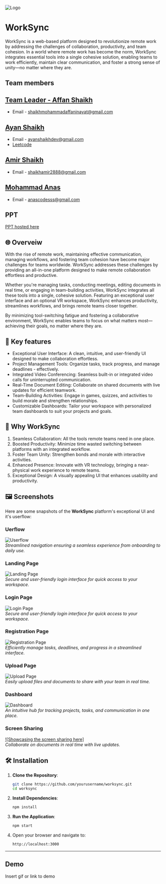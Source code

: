 ![Logo](Images/Upper_moon_logo.jpg)
# WorkSync

WorkSync is a web-based platform designed to revolutionize remote work by addressing the challenges of collaboration, productivity, and team cohesion. In a world where remote work has become the norm, WorkSync integrates essential tools into a single cohesive solution, enabling teams to work efficiently, maintain clear communication, and foster a strong sense of unity—no matter where they are.


## Team members


**[Team Leader - Affan Shaikh](https://github.com/MohammedAffanShaikh)**
-
- Email - shaikhmohammadaffaninayat@gmail.com

**[Ayan Shaikh](https://github.com/ayan4955G/)**
-
- Email - ayanshaikhdev@gmail.com
- [Leetcode](https://leetcode.com/u/THE_ayanshaikh_/)

**[Amir Shaikh](https://github.com/amir-200)**
-
- Email - shaikhamir2888@gmail.com 

**[Mohammad Anas](https://github.com/MohammadAnas45)**
-
- Email - anascodesss@gmail.com


## PPT
[PPT hosted here](https://bluetoorh-voice-control-car.my.canva.site/worksync)

## 🌐 Overveiw
With the rise of remote work, maintaining effective communication, managing workflows, and fostering team cohesion have become major challenges for teams worldwide. WorkSync addresses these challenges by providing an all-in-one platform designed to make remote collaboration effortless and productive.

Whether you're managing tasks, conducting meetings, editing documents in real time, or engaging in team-building activities, WorkSync integrates all these tools into a single, cohesive solution. Featuring an exceptional user interface and an optional VR workspace, WorkSync enhances productivity, streamlines workflows, and brings remote teams closer together.

By minimizing tool-switching fatigue and fostering a collaborative environment, WorkSync enables teams to focus on what matters most—achieving their goals, no matter where they are.

## 🚀  Key features
- Exceptional User Interface: A clean, intuitive, and user-friendly UI designed to make collaboration effortless.
- Project Management Tools: Organize tasks, track progress, and manage deadlines - effectively.
- Integrated Video Conferencing: Seamless built-in or integrated video calls for uninterrupted communication.
- Real-Time Document Editing: Collaborate on shared documents with live updates for efficient teamwork.
- Team-Building Activities: Engage in games, quizzes, and activities to build morale and strengthen relationships.
- Customizable Dashboards: Tailor your workspace with personalized team dashboards to suit your projects and goals.

## 🎯 Why WorkSync

1. Seamless Collaboration: All the tools remote teams need in one place.
2. Boosted Productivity: Minimize time wasted switching between platforms with an integrated workflow.
3. Foster Team Unity: Strengthen bonds and morale with interactive activities.
4. Enhanced Presence: Innovate with VR technology, bringing a near-physical work experience to remote teams.
5. Exceptional Design: A visually appealing UI that enhances usability and productivity.

## 🖼️ Screenshots  

Here are some snapshots of the **WorkSync** platform's exceptional UI and it's userflow:

### Uerflow  
![Userflow](Images/Flow_Chart.jpg)  
*Streamlined navigation ensuring a seamless experience from onboarding to daily use.*  

### Landing Page  
![Landing Page](Images/Landing_Page.jpg)  
*Secure and user-friendly login interface for quick access to your workspace.*  

### Login Page  
![Login Page](Images/Login_Page.jpg)  
*Secure and user-friendly login interface for quick access to your workspace.*  

### Registration Page  
![Registration Page](Images/Registration.jpg)  
*Efficiently manage tasks, deadlines, and progress in a streamlined interface.*

### Upload Page  
![Upload Page](Images/Upload.jpg)  
*Easily upload files and documents to share with your team in real time.*

### Dashboard  
![Dashboard](Images/Dashboard.jpg)  
*An intuitive hub for tracking projects, tasks, and communication in one place.*

### Screen Sharing  
[![Showcasing the screen sharing here]](https://youtu.be/yeKvhTcaanU?si=0gjmv7mHOTaivX7-)  
*Collaborate on documents in real time with live updates.*  

## 🛠️ Installation  

1. **Clone the Repository**:  
   ```bash
   git clone https://github.com/yourusername/worksync.git
   cd worksync
   ```

2. **Install Dependencies**:  
   ```bash
   npm install
   ```

3. **Run the Application**:  
   ```bash
   npm start
   ```

4. Open your browser and navigate to:  
   ```bash
   http://localhost:3000
   ```

---
## Demo

Insert gif or link to demo

